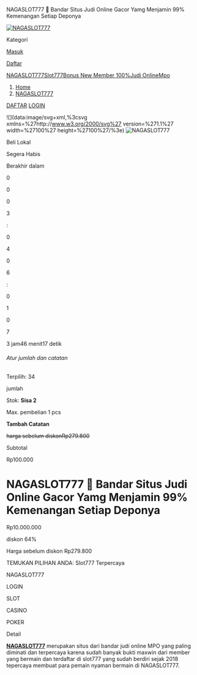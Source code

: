 NAGASLOT777 🚀 Bandar Situs Judi Online Gacor Yamg Menjamin 99% Kemenangan Setiap Deponya



[![NAGASLOT777](https://i.imgur.com/OXgmYEM.png)](https://glassellparknc.com/)


Kategori

[Masuk](https://ln.run/7YnF9)

[Daftar](https://ln.run/7YnF9)

[NAGASLOT777](https://glassellparknc.com/)[Slot777](https://glassellparknc.com/)[Bonus New Member 100%](https://glassellparknc.com/)[Judi Online](https://glassellparknc.com/)[Mpo](https://glassellparknc.com/)

1. [Home](https://glassellparknc.com/)
2. [NAGASLOT777](https://glassellparknc.com/#)

[DAFTAR](https://ln.run/7YnF9)
[LOGIN](https://ln.run/7YnF9)

  

![](data:image/svg+xml,%3csvg xmlns=%27http://www.w3.org/2000/svg%27 version=%271.1%27 width=%27100%27 height=%27100%27/%3e)
![NAGASLOT777](https://glassellparknc.com/nagaslotlogo.png)

Beli Lokal

Segera Habis

Berakhir dalam

0

0

0

3

:

0

4

0

6

:

0

1

0

7

3 jam46 menit17 detik

###### Atur jumlah dan catatan

Terpilih: 34



jumlah


Stok: **Sisa 2**

Max. pembelian 1 pcs

**Tambah Catatan**

~~harga sebelum diskonRp279.800~~

Subtotal

Rp100.000

NAGASLOT777 🚀 Bandar Situs Judi Online Gacor Yamg Menjamin 99% Kemenangan Setiap Deponya
========================================================================================

Rp10.000.000

diskon 64%

Harga sebelum diskon
Rp279.800

TEMUKAN PILIHAN ANDA: Slot777 Terpercaya

NAGASLOT777

LOGIN

SLOT

CASINO

POKER

Detail

[**NAGASLOT777**](https://glassellparknc.com/ "NAGASLOT777") merupakan situs dari bandar judi online MPO yang paling diminati dan terpercaya karena sudah banyak bukti maxwin dari member yang bermain dan terdaftar di slot777 yang sudah berdiri sejak 2018 tepercaya membuat para pemain nyaman bermain di NAGASLOT777.